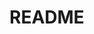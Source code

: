 <!--
Copyright (C) 2025 Roberto Rossini <roberros@uio.no>

SPDX-License-Identifier: MIT
-->

# README
